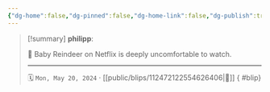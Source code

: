 ```yaml
---
{"dg-home":false,"dg-pinned":false,"dg-home-link":false,"dg-publish":true,"tags":["dgblip"],"disabled rules":["yaml-title","yaml-title-alias","file-name-heading"],"title":"philipp on mastodon @ 2024-05-20","created-date":"2024-05-20T06:59:53","id":112472122554626400,"updated-date":"2025-05-02T08:50:44","dg-path":"blips/112472122554626406.md","permalink":"/blips/112472122554626406/","dgPassFrontmatter":true}
---
```


> [!summary] **philipp**:
>
> 🫣 Baby Reindeer on Netflix is deeply uncomfortable to watch.
> - - -
>
> 🗓️ `Mon, May 20, 2024` · [[public/blips/112472122554626406\|🔗]]
{ #blip}

